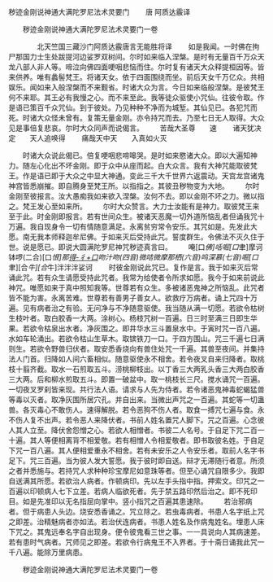   秽迹金刚说神通大满陀罗尼法术灵要门
　　唐 阿质达霰译




　　秽迹金刚说神通大满陀罗尼法术灵要门一卷

　　　　北天竺国三藏沙门阿质达霰唐言无能胜将译
　　如是我闻。一时佛在拘尸那国力士生处跋提河边娑罗双树间。尔时如来临入涅槃。是时有无量百千万众天龙八部人非人等。啼泣向佛四面哽咽悲恼而住。尔时复有诸天大众释提桓因等。皆来供养。唯有蠡髻梵王。将诸天女。依于四面围绕而坐。前后天女千万亿众。共相娱乐。闻如来入般涅槃而不来觐省。时诸大众为言。今日如来临般涅槃。是彼梵王何不来耶。其王必有我慢之心。而不来至此。我等徒众驱使小咒仙。往彼令取。作是语已策百千众咒仙。到于彼处。乃见种种不净而为城堑。其仙见已。各犯咒而死。时诸大众怪未曾有。复策无量金刚。亦令持咒而去。乃至七日无人取得。大众见是事倍复悲哀。尔时大众同声而说偈言。
　　苦哉大圣尊　　速
　　诸天犹决定　　天人追唤得
　　痛哉天中天　　入真如火灭

　　时诸大众说此偈已。倍复哽咽悲啼嗥哭。是时如来愍诸大众。即以大遍知神力。随左心化出不坏金刚。即于众中从座而起。白大众言。我有大神咒能取彼梵王。作是语已即于大众之中显大神通。变此三千大千世界六返震动。天宫龙宫诸鬼神宫皆悉崩摧。即自腾身至梵王所。以指指之。其彼丑秽物变为大地。
　　尔时金刚至彼报言。汝大愚痴我如来欲入涅槃。汝何不去。即以金刚不坏之力。微以指之。梵王发心至如来所。
　　尔时大众赞言。大力士汝能有是神力。取彼梵王来至于此。时金刚即报言。若有世间众生。被诸天恶魔一切外道所恼乱者但诵我咒十万遍。我自现身令一切有情随意满足。永离贫穷常令安乐。其咒如是。先发此大愿。南无我本师释迦牟尼佛。于如来灭后受持此咒。誓度群生。令佛法不灭久住于世。说是愿已。即说大圆满陀罗尼神咒秽迹真言曰。
　　唵[口*佛]咶啒[口*聿]摩诃钵啰(二合)[口*恨]那[得-彳+口](三音)吻汁吻(四音)微咭微摩那栖(六音)呜深慕(七音)啒[口*聿][合*牛][合*牛]泮泮泮娑诃
　　时彼金刚说此咒已。复作是言。我于如来灭后常诵此咒。若有众生请愿受持此咒者。我常为给使者令所求如愿。我今于如来前说此神咒。唯愿如来于真中照知我等。世尊若有众生。多被诸恶鬼神之所恼乱。此咒者皆不能为害。永离苦难。世尊若有善男子善女人。欲救疗万病者。诵上咒四十万遍。见有病者治之有验。无问净与不净随意驱使。我当随从满一切愿。若欲令枯树生枝叶者。取白胶香一大两。涂树心。杨枝咒树一百遍。日三时至满三日即生华果。若欲令枯泉出水者。净灰围之。即井华水三斗置泉水中。于寅时咒一百八遍。水如车轮涌出。若欲令枯山生草木。取镔铁刀一口。于四方围山。咒三千遍七日满则生。若欲令野兽归伏者。取安悉香烧向有兽住处咒一千遍。其兽至夜间。并集持法人门首。归降如人间六畜相似。随意驱使永不相舍。若令夜叉自来归降者。取桃枝十翦齐截。取水一石煎取五斗。涝桃柳枝出。以丁香三大两乳头香三大两白胶香三大两。后和柳水煎取五斗。即置一破盆中。取一桃枝长三尺。搅水诵咒一百遍。一切夜叉罗刹皆来现。共行法人语。请求与人先为侍者。若令诸恶鬼神毒蛇蝎猛兽等毒以灭者。取净灰围所居穴孔。并自出来。当微出声咒之一百遍。其蛇等一切蛊兽。各灭毒心不敢伤人。速得解脱。若令恶狗不伤人者。取食一搏咒七遍与食。永不伤人复不出声。若令恶人来降伏者。书前人姓名置咒人脚下。咒之百遍。心念彼人其人立至。降伏舍怨憎之心。若欲人相憎者。书彼二人名号。于自足下咒二百一十遍。其人等便相离背不相爱敬。若有相憎人令相爱敬者。即书取彼名姓。于自足下咒一百八遍。其人便相爱重永不相舍。若有未安乐之人令安乐者。取前人名字书足下。咒三百遍。当为彼人发大誓愿。我于彼时即自送。辩才无滞随行者意。所须之者并悉施与。若持咒人求种种珍宝摩尼如意珠等者。但至心诵咒自限多少。我即自送满其所愿。若欲治人病者。作顿病印。先以左手头指中指。押索文。印咒之一百遍以印顿病人七下立差。若病人临欲死者。先于禁五路印然后治之。即不死印目。如是先准印以无名指屈向掌中。竖小指咒之百遍其患速除。
　　若治邪病者。但于病患人头边。烧安悉香诵之。咒立除之。若虫毒病者。书患人名字纸上咒之即差。治精魅病者亦如法。若治伏连病者。书患人姓名及作病鬼姓名。埋患人床下咒之。其鬼远奉名字自出现身。便令彼鬼看三世之事。一一具说向人其病速差。若有患时气病者。咒师见之即差。若欲令行病鬼王不入界者。于十斋日诵我此咒一千八遍。能除万里病患。

　　秽迹金刚说神通大满陀罗尼法术灵要门一卷


